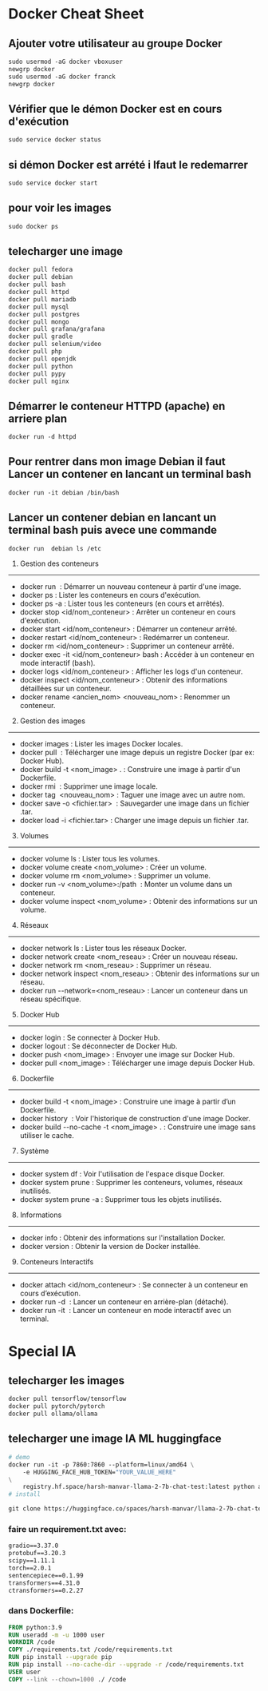 
# Docker Cheat Sheet

## Ajouter votre utilisateur au groupe Docker
```Dockerfile
sudo usermod -aG docker vboxuser
newgrp docker
sudo usermod -aG docker franck
newgrp docker
```

## Vérifier que le démon Docker est en cours d'exécution

```Dockerfile
sudo service docker status
```

## si démon Docker est arrété i lfaut le redemarrer

```Dockerfile
sudo service docker start
```

## pour voir les images
```Dockerfile
sudo docker ps

```
## telecharger une image

```Dockerfile
docker pull fedora
docker pull debian
docker pull bash
docker pull httpd
docker pull mariadb
docker pull mysql
docker pull postgres
docker pull mongo
docker pull grafana/grafana
docker pull gradle
docker pull selenium/video
docker pull php
docker pull openjdk
docker pull python
docker pull pypy
docker pull nginx


```

## Démarrer le conteneur HTTPD (apache)  en arriere plan

```Dockerfile
docker run -d httpd

```
## Pour rentrer dans mon image Debian il faut Lancer un contener  en lancant un terminal bash
```Dockerfile
docker run -it debian /bin/bash
```

## Lancer un contener debian en lancant un terminal bash puis avece une commande
```Dockerfile
docker run  debian ls /etc
```



1. Gestion des conteneurs
-------------------------
- docker run <image>                  : Démarrer un nouveau conteneur à partir d'une image.
- docker ps                           : Lister les conteneurs en cours d'exécution.
- docker ps -a                        : Lister tous les conteneurs (en cours et arrêtés).
- docker stop <id/nom_conteneur>      : Arrêter un conteneur en cours d'exécution.
- docker start <id/nom_conteneur>     : Démarrer un conteneur arrêté.
- docker restart <id/nom_conteneur>   : Redémarrer un conteneur.
- docker rm <id/nom_conteneur>        : Supprimer un conteneur arrêté.
- docker exec -it <id/nom_conteneur> bash : Accéder à un conteneur en mode interactif (bash).
- docker logs <id/nom_conteneur>      : Afficher les logs d'un conteneur.
- docker inspect <id/nom_conteneur>   : Obtenir des informations détaillées sur un conteneur.
- docker rename <ancien_nom> <nouveau_nom> : Renommer un conteneur.

2. Gestion des images
---------------------
- docker images                        : Lister les images Docker locales.
- docker pull <image>                  : Télécharger une image depuis un registre Docker (par ex: Docker Hub).
- docker build -t <nom_image> .        : Construire une image à partir d'un Dockerfile.
- docker rmi <image>                   : Supprimer une image locale.
- docker tag <image> <nouveau_nom>     : Taguer une image avec un autre nom.
- docker save -o <fichier.tar> <image> : Sauvegarder une image dans un fichier .tar.
- docker load -i <fichier.tar>         : Charger une image depuis un fichier .tar.

3. Volumes
----------
- docker volume ls                         : Lister tous les volumes.
- docker volume create <nom_volume>        : Créer un volume.
- docker volume rm <nom_volume>            : Supprimer un volume.
- docker run -v <nom_volume>:/path <image> : Monter un volume dans un conteneur.
- docker volume inspect <nom_volume>       : Obtenir des informations sur un volume.

4. Réseaux
----------
- docker network ls                        : Lister tous les réseaux Docker.
- docker network create <nom_reseau>       : Créer un nouveau réseau.
- docker network rm <nom_reseau>           : Supprimer un réseau.
- docker network inspect <nom_reseau>      : Obtenir des informations sur un réseau.
- docker run --network=<nom_reseau> <image>: Lancer un conteneur dans un réseau spécifique.

5. Docker Hub
-------------
- docker login                             : Se connecter à Docker Hub.
- docker logout                            : Se déconnecter de Docker Hub.
- docker push <nom_image>                  : Envoyer une image sur Docker Hub.
- docker pull <nom_image>                  : Télécharger une image depuis Docker Hub.

6. Dockerfile
-------------
- docker build -t <nom_image> <path>       : Construire une image à partir d’un Dockerfile.
- docker history <image>                   : Voir l'historique de construction d'une image Docker.
- docker build --no-cache -t <nom_image> . : Construire une image sans utiliser le cache.

7. Système
----------
- docker system df                         : Voir l'utilisation de l'espace disque Docker.
- docker system prune                      : Supprimer les conteneurs, volumes, réseaux inutilisés.
- docker system prune -a                   : Supprimer tous les objets inutilisés.

8. Informations
---------------
- docker info                              : Obtenir des informations sur l'installation Docker.
- docker version                           : Obtenir la version de Docker installée.

9. Conteneurs Interactifs
-------------------------
- docker attach <id/nom_conteneur>         : Se connecter à un conteneur en cours d’exécution.
- docker run -d <image>                    : Lancer un conteneur en arrière-plan (détaché).
- docker run -it <image>                   : Lancer un conteneur en mode interactif avec un terminal.

# Special IA

## telecharger les  images

```Dockerfile
docker pull tensorflow/tensorflow
docker pull pytorch/pytorch
docker pull ollama/ollama


```

## telecharger une image IA ML huggingface

```Dockerfile
# demo
docker run -it -p 7860:7860 --platform=linux/amd64 \
    -e HUGGING_FACE_HUB_TOKEN="YOUR_VALUE_HERE"
\
    registry.hf.space/harsh-manvar-llama-2-7b-chat-test:latest python app.py
# install

git clone https://huggingface.co/spaces/harsh-manvar/llama-2-7b-chat-test


```

### faire un requirement.txt avec:

```txt
gradio==3.37.0
protobuf==3.20.3
scipy==1.11.1
torch==2.0.1
sentencepiece==0.1.99
transformers==4.31.0
ctransformers==0.2.27
```

### dans Dockerfile:

```Dockerfile
FROM python:3.9
RUN useradd -m -u 1000 user
WORKDIR /code
COPY ./requirements.txt /code/requirements.txt
RUN pip install --upgrade pip
RUN pip install --no-cache-dir --upgrade -r /code/requirements.txt
USER user
COPY --link --chown=1000 ./ /code
```
